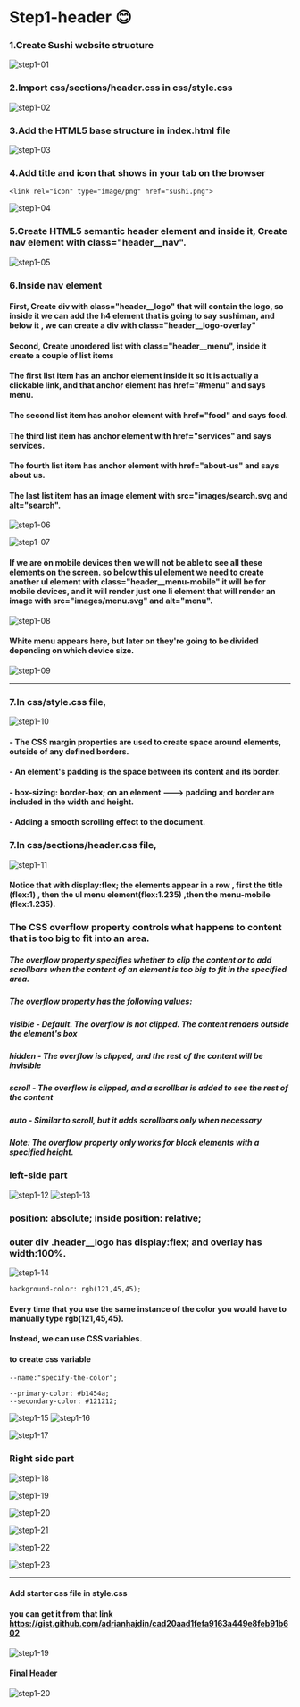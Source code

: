 # Step1-header 😊
### 1.Create Sushi website structure
![step1-01](https://github.com/fatmakhaledosman/Sushi-Themed-Website-step-by-step/blob/main/Step1-header/images-readme-file/img1-01.png)

### 2.Import css/sections/header.css in css/style.css

![step1-02](https://github.com/fatmakhaledosman/Sushi-Themed-Website-step-by-step/blob/main/Step1-header/images-readme-file/img1-02.png)

### 3.Add the HTML5 base structure in index.html file
![step1-03](https://github.com/fatmakhaledosman/Sushi-Themed-Website-step-by-step/blob/main/Step1-header/images-readme-file/img1-03.png)

### 4.Add title and icon that shows in your tab on the browser
```
<link rel="icon" type="image/png" href="sushi.png">
```
![step1-04](https://github.com/fatmakhaledosman/Sushi-Themed-Website-step-by-step/blob/main/Step1-header/images-readme-file/img1-04.png)

### 5.Create HTML5 semantic header element and inside it, Create nav element with class="header__nav".
![step1-05](https://github.com/fatmakhaledosman/Sushi-Themed-Website-step-by-step/blob/main/Step1-header/images-readme-file/img1-05.png)

### 6.Inside nav element
#### First, Create div with class="header__logo" that will contain the logo, so inside it we can add the h4 element that is going to say sushiman, and below it , we can create a div with class="header__logo-overlay"
#### Second, Create unordered list with class="header__menu", inside it create a couple of list items
#### The first list item has an anchor element inside it so it is actually a clickable link, and that anchor element has href="#menu" and says menu.
#### The second list item has anchor element with href="food" and says food.
#### The third list item has anchor element with href="services" and says services.
#### The fourth list item has anchor element with href="about-us" and says about us.
#### The last list item has an image element with src="images/search.svg and alt="search".
![step1-06](https://github.com/fatmakhaledosman/Sushi-Themed-Website-step-by-step/blob/main/Step1-header/images-readme-file/img1-06.png)

![step1-07](https://github.com/fatmakhaledosman/Sushi-Themed-Website-step-by-step/blob/main/Step1-header/images-readme-file/img1-07.png)

#### If we are on mobile devices then we will not be able to see all these elements on the screen. so below this ul element we need to create another ul element with class="header__menu-mobile" it will be for mobile devices, and it will render just one li element that will render an image with src="images/menu.svg" and alt="menu".

![step1-08](https://github.com/fatmakhaledosman/Sushi-Themed-Website-step-by-step/blob/main/Step1-header/images-readme-file/img1-08.png)
#### White menu appears here, but later on they're going to be divided depending on which device size.

![step1-09](https://github.com/fatmakhaledosman/Sushi-Themed-Website-step-by-step/blob/main/Step1-header/images-readme-file/img1-09.png)

---------------------------------------------
### 7.In css/style.css file,
![step1-10]()
#### - The CSS margin properties are used to create space around elements, outside of any defined borders.
#### - An element's padding is the space between its content and its border.
#### - box-sizing: border-box; on an element ---> padding and border are included in the width and height.
#### - Adding a smooth scrolling effect to the document.

### 7.In css/sections/header.css file,
![step1-11]()
#### Notice that with display:flex; the elements appear in a row , first the title (flex:1) , then the ul menu element(flex:1.235) ,then the menu-mobile (flex:1.235).
### The CSS overflow property controls what happens to content that is too big to fit into an area.
##### The overflow property specifies whether to clip the content or to add scrollbars when the content of an element is too big to fit in the specified area.
##### The overflow property has the following values:

   ##### visible - Default. The overflow is not clipped. The content renders outside the element's box
   ##### hidden - The overflow is clipped, and the rest of the content will be invisible
   ##### scroll - The overflow is clipped, and a scrollbar is added to see the rest of the content
   ##### auto - Similar to scroll, but it adds scrollbars only when necessary

##### Note: The overflow property only works for block elements with a specified height.



### left-side part 
![step1-12]()
![step1-13]()
### position: absolute; inside position: relative;
### outer div .header__logo has display:flex; and overlay has width:100%.

![step1-14]()
```
background-color: rgb(121,45,45);
```
#### Every time that you use the same instance of the color you would have to manually type rgb(121,45,45).
#### Instead, we can use CSS variables.
#### to create css variable 
```
--name:"specify-the-color";

--primary-color: #b1454a;
--secondary-color: #121212;
```
![step1-15]()
![step1-16]()


![step1-17]()
### Right side part
![step1-18]()

![step1-19]()

![step1-20]()

![step1-21]()

![step1-22]()

![step1-23]()





















-------------------------------------------------------------
#### Add starter css file in style.css
#### you can get it from that link https://gist.github.com/adrianhajdin/cad20aad1fefa9163a449e8feb91b602
![step1-19](https://github.com/fatmakhaledosman/Sushi-Themed-Website-step-by-step/blob/main/Step1-header/images-readme-file/img1-19.png)

#### Final Header
![step1-20](https://github.com/fatmakhaledosman/Sushi-Themed-Website-step-by-step/blob/main/Step1-header/images-readme-file/img1-20.png)
